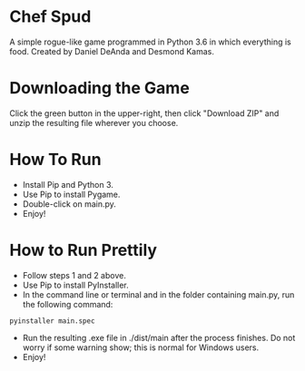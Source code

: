 # Chef Spud
A simple rogue-like game programmed in Python 3.6 in which everything is food.
Created by Daniel DeAnda and Desmond Kamas.

# Downloading the Game
Click the green button in the upper-right, then click "Download ZIP" and unzip the resulting file wherever you choose.

# How To Run
- Install Pip and Python 3.
- Use Pip to install Pygame.
- Double-click on main.py.
- Enjoy!

# How to Run Prettily
- Follow steps 1 and 2 above.
- Use Pip to install PyInstaller.
- In the command line or terminal and in the folder containing main.py, run the following command:
```
pyinstaller main.spec
```
- Run the resulting .exe file in ./dist/main after the process finishes. Do not worry if some warning show; this is normal for Windows users.
- Enjoy!
